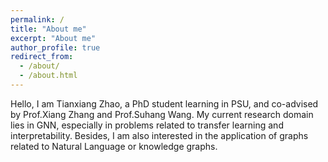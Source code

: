 ```yaml
---
permalink: /
title: "About me"
excerpt: "About me"
author_profile: true
redirect_from: 
  - /about/
  - /about.html
---
```


Hello, I am Tianxiang Zhao, a PhD student learning in PSU, and co-advised by Prof.Xiang Zhang and Prof.Suhang Wang. My current research domain lies in GNN, especially in problems related to transfer learning and interpretability. Besides, I am also interested in the application of graphs related to Natural Language or knowledge graphs.

